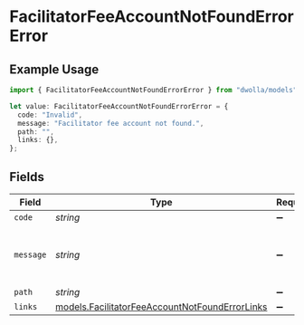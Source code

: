 # FacilitatorFeeAccountNotFoundErrorError

## Example Usage

```typescript
import { FacilitatorFeeAccountNotFoundErrorError } from "dwolla/models";

let value: FacilitatorFeeAccountNotFoundErrorError = {
  code: "Invalid",
  message: "Facilitator fee account not found.",
  path: "",
  links: {},
};
```

## Fields

| Field                                                                                                  | Type                                                                                                   | Required                                                                                               | Description                                                                                            | Example                                                                                                |
| ------------------------------------------------------------------------------------------------------ | ------------------------------------------------------------------------------------------------------ | ------------------------------------------------------------------------------------------------------ | ------------------------------------------------------------------------------------------------------ | ------------------------------------------------------------------------------------------------------ |
| `code`                                                                                                 | *string*                                                                                               | :heavy_minus_sign:                                                                                     | N/A                                                                                                    | Invalid                                                                                                |
| `message`                                                                                              | *string*                                                                                               | :heavy_minus_sign:                                                                                     | N/A                                                                                                    | Facilitator fee account not found.                                                                     |
| `path`                                                                                                 | *string*                                                                                               | :heavy_minus_sign:                                                                                     | N/A                                                                                                    |                                                                                                        |
| `links`                                                                                                | [models.FacilitatorFeeAccountNotFoundErrorLinks](../models/facilitatorfeeaccountnotfounderrorlinks.md) | :heavy_minus_sign:                                                                                     | N/A                                                                                                    | {}                                                                                                     |